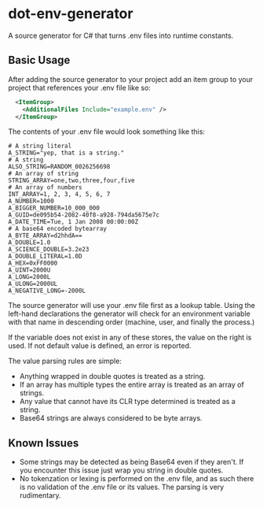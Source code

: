 # dot-env-generator
A source generator for C# that turns .env files into runtime constants. 

## Basic Usage

After adding the source generator to your project add an item group to your project that references your .env file like so:

```xml
  <ItemGroup>
    <AdditionalFiles Include="example.env" />
  </ItemGroup>
```

The contents of your .env file would look something like this:
```env
# A string literal
A_STRING="yep, that is a string."
# A string
ALSO_STRING=RANDOM_0026256698
# An array of string
STRING_ARRAY=one,two,three,four,five
# An array of numbers
INT_ARRAY=1, 2, 3, 4, 5, 6, 7
A_NUMBER=1000
A_BIGGER_NUMBER=10_000_000
A_GUID=de095b54-2082-40f8-a928-794da5675e7c
A_DATE_TIME=Tue, 1 Jan 2008 00:00:00Z
# A base64 encoded bytearray 
A_BYTE_ARRAY=d2hhdA==
A_DOUBLE=1.0
A_SCIENCE_DOUBLE=3.2e23
A_DOUBLE_LITERAL=1.0D
A_HEX=0xFF0000
A_UINT=2000U
A_LONG=2000L
A_ULONG=2000UL
A_NEGATIVE_LONG=-2000L
```

The source generator will use your .env file first as a lookup table. Using the left-hand declarations the generator will check for an environment variable with that name in descending order (machine, user, and finally the process.) 

If the variable does not exist in any of these stores, the value on the right is used. If not default value is defined, an error is reported.

The value parsing rules are simple:
- Anything wrapped in double quotes is treated as a string.
- If an array has multiple types the entire array is treated as an array of strings.
- Any value that cannot have its CLR type determined is treated as a string.
- Base64 strings are always considered to be byte arrays. 

## Known Issues 
- Some strings may be detected as being Base64 even if they aren't. If you encounter this issue just wrap you string in double quotes.
- No tokenzation or lexing is performed on the .env file, and as such there is no validation of the .env file or its values. The parsing is very rudimentary.
